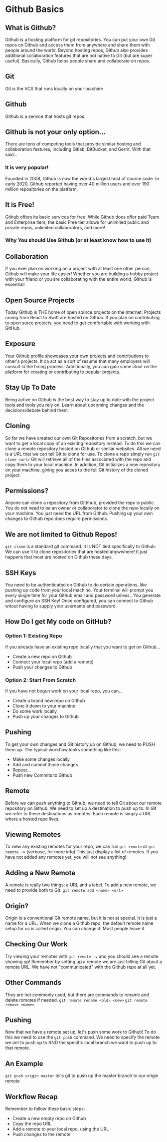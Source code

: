 # Github Basics

## What is Github?
Github is a hosting platform for git repositories. You can put your own Git repos on Github and access them from anywhere and share them with people around the world.
Beyond hosting repos, Github also provides additional collaboration features that are not native to Git (but are super useful). Basically, Github helps people share and collaborate on repos.

## Git
Git is the VCS that runs locally on your machine
## Github
Github is a service that hosts git repos.

## Github is not your only option...
There are tons of competing tools that provide similar hosting and collaboration features, including Gitlab, BitBucket, and Gerrit.
With that said...
### It is very popular!
Founded in 2008, Github is now the world's largest host of cource code. In early 2020, Github reported having over 40 million users and over 190 million repositories on the platform.

## It is Free!
Github offers its basic services for free! While Github does offer paid Team and Enterprise tiers, the basic Free tier allows for unlimited public and private repos, unlimited collaborators, and more!
### Why You should Use Github (or at least know how to use it)
## Collaboration
If you ever plan on working on a project with at least one other person, Github will make your life easier! Whether you are building a hobby project with your friend or you are collaborating with the entire world, Github is essential!

## Open Source Projects
Today Github is THE home of open source projects on the Internet. Projects raning from React to Swift are hosted on Github.
If you plan on contributing to open surce projects, you need to get comfortable with working with GitHub.

## Exposure
Your Github profile showcases your own projects and contributions to other's projects. It ca act as a sort of resume that many employers will consult in the hiring process. Additionally, you can gain some clout on the platform for creating or contributing to popular projects.

## Stay Up To Date
Being active on Github is the best way to stay up to date with the project tools and tools you rely on. Learn about upcoming changes and the decisions/debate behind them.

## Cloning
So far we have created our own Git Repositories from a scratch, but we want to get a local copy of an existing repository instead.
To do this we can clone a remote repository hosted on Github or similar websites. All we need is a URL that we can tell Git to clone for use.
To clone a repo simply run `git clone <url>`
Git will retrieve all of the files associated with the repo and copy them to your local machine.
In addition, Git initializes a new repository on your machine, giving you acces to the full Git history of the cloned project.

## Permissions?
Anyone can clone a repository from Githhub, provided the repo is public. You do not need to be an owner or collaborator to clone the repo locally on your machine. You just need the URL from Github. Pushing up your own changes to Github repo does require permissions.

## We are not limited to Github Repos!
`git clone` is a standard git command.
It is NOT tied specifically to Github. We can use it to clone repositories that are hosted anywwhere! It just happens that most are hosted on Github these days.

## SSH Keys
You need to be authenticated on Github to do certain operations, like pushing up code from your local machine. Your terminal will prompt you every single time for your Github email and password unless..
You generate and configure an SSH Key! Once configured, you can connect to Github witout having to supply your username and password.
## How Do I get My code on GitHub?
### Option 1: Existing Repo
If you already have an existing repo locally that you want to get on Github...
- Create a new repo on Github
- Connect your local repo (add a remote)
- Push your changes to Github
### Option 2: Start From Scratch
If you have not begun work on your local repo, you can...
- Create a brand new repo on Github
- Clone it down to your machine
- Do some work locally
- Push up your changes to Github

## Pushing
To get your own changes and Git history up on Github, we need to PUSH them up. The typical workflow looks something like this: 
- Make some changes locally
- Add and commit those changes
- Repeat...
- Push new Commits to Github

## Remote
Before we can push anything to Github, we need to tell Git about our remote repository on Github. We need to set up a destination to push up to.
In Git we refer to these destinations as remotes. Each remote is simply a URL where a hosted repo lives.

## Viewing Remotes
To view any existing remotes for your repo, we can run `git remote` or `git remote -v` (verbose, for more info)
This just display a list of remotes. If you have not added any remotes yet, you will not see anything!

## Adding a New Remote
A remote is really two things: a URL and a label. To add a new remote, we need to provide both to Git.
`git remote add <name> <url>`

## Origin?
Origin is a conventional Git remote name, but it is not at special. It is just a name for a URL.
When we clone a Github repo, the default remote name setup for us is called origin. You can change it. Most people leave it.

## Checking Our Work
Try viewing your remotes with `git remote -v` and you should see a remote showing up!
Remember by setting up a remote we are just telling Git about a remote URL. We have not "communicated" with the Github repo at all yet.

## Other Commands
They are not commonly used, but there are commands to rename and delete romotes if needed.
`git remote rename <old> <new>`
`git remote remove <name>`

## Pushing
Now that we have a remote set up, let's push some work to Github! To do this we need to use the `git push` command.
We need to specify the remote we ant to push up to AND the specific local branch we want to push up to that remote.
## An Example
`git push origin master` tells git to push up the master branch to our origin remote

## Workflow Recap
Remember to follow these basic steps:
- Create a new empty repo on Github
- Copy the repo URL
- Add a remote to your local repo, using the URL
- Push changes to the remote


